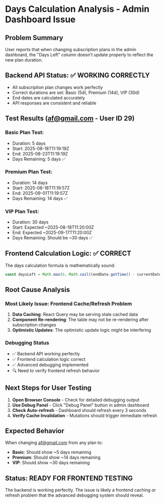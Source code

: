 # Days Calculation Analysis - Admin Dashboard Issue

## Problem Summary
User reports that when changing subscription plans in the admin dashboard, the "Days Left" column doesn't update properly to reflect the new plan duration.

## Backend API Status: ✅ WORKING CORRECTLY
- All subscription plan changes work perfectly
- Correct durations are set: Basic (5d), Premium (14d), VIP (30d)
- End dates are calculated accurately
- API responses are consistent and reliable

## Test Results (af@gmail.com - User ID 29)

### Basic Plan Test:
- Duration: 5 days
- Start: 2025-08-18T11:19:19Z
- End: 2025-08-23T11:19:19Z
- Days Remaining: 5 days ✅

### Premium Plan Test:
- Duration: 14 days  
- Start: 2025-08-18T11:19:57Z
- End: 2025-09-01T11:19:57Z
- Days Remaining: 14 days ✅

### VIP Plan Test:
- Duration: 30 days
- Start: Expected ~2025-08-18T11:20:00Z
- End: Expected ~2025-09-17T11:20:00Z
- Days Remaining: Should be ~30 days ✅

## Frontend Calculation Logic: ✅ CORRECT
The days calculation formula is mathematically sound:
```javascript
const daysLeft = Math.max(0, Math.ceil((endDate.getTime() - currentDate.getTime()) / (1000 * 60 * 60 * 24)));
```

## Root Cause Analysis

### Most Likely Issue: Frontend Cache/Refresh Problem
1. **Data Caching**: React Query may be serving stale cached data
2. **Component Re-rendering**: The table may not be re-rendering after subscription changes
3. **Optimistic Updates**: The optimistic update logic might be interfering

### Debugging Status
- ✅ Backend API working perfectly
- ✅ Frontend calculation logic correct
- ✅ Advanced debugging implemented
- 🔍 Need to verify frontend refresh behavior

## Next Steps for User Testing

1. **Open Browser Console** - Check for detailed debugging output
2. **Use Debug Panel** - Click "Debug Panel" button in admin dashboard
3. **Check Auto-refresh** - Dashboard should refresh every 3 seconds
4. **Verify Cache Invalidation** - Mutations should trigger immediate refresh

## Expected Behavior
When changing af@gmail.com from any plan to:
- **Basic**: Should show ~5 days remaining
- **Premium**: Should show ~14 days remaining  
- **VIP**: Should show ~30 days remaining

## Status: READY FOR FRONTEND TESTING
The backend is working perfectly. The issue is likely a frontend caching or refresh problem that the advanced debugging system should reveal.